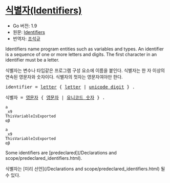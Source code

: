 # [식별자(Identifiers)](#identifiers)

* Go 버전: 1.9
* 원문: [Identifiers](https://golang.org/ref/spec#Identifiers)
* 번역자: [조석규](@ezaurum)

Identifiers name program entities such as variables and types. An identifier is a sequence of one or more letters and digits. The first character in an identifier must be a letter.

식별자는 변수나 타입같은 프로그램 구성 요소에 이름을 붙인다. 식별자는 한 자 이상의 연속된 영문자와 숫자이다. 식별자의 첫자는 영문자여야만 한다.

<pre>
<a id="identifier">identifier</a> = <a href="/Source code representation/letters_and_digits.html#letter">letter</a> { <a href="/Source code representation/letters_and_digits.html#letter">letter</a> | <a href="/Source code representation/characters.html#unicode_digit">unicode_digit</a> } .
</pre>

<pre>
<a id="identifier">식별자</a> = <a href="/Source code representation/letters_and_digits.html#letter">영문자</a> { <a href="/Source code representation/letters_and_digits.html#letter">영문자</a> | <a href="/Source code representation/characters.html#unicode_digit">유니코드 숫자</a> } .
</pre>

```
a
_x9
ThisVariableIsExported
αβ
```

```
a
_x9
ThisVariableIsExported
αβ
```

Some identifiers are [predeclared](/Declarations and scope/predeclared_identifiers.html).

식별자는 [미리 선언](/Declarations and scope/predeclared_identifiers.html) 될 수 있다.
